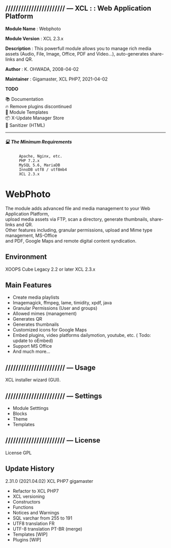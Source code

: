 ## /////////////////////// — XCL : : Web Application Platform

**Module Name**  : Webphoto

**Module Version**  : XCL 2.3.x  

**Description** : This powerfull module allows you to manage rich media assets (Audio, File, Image, Office, PDF and Video...), auto-generates share-links and QR.

**Author** : K. OHWADA, 2008-04-02

**Maintainer** : Gigamaster, XCL PHP7, 2021-04-02

**TODO**   

:books: Documentation  
:fire: Remove plugins discontinued   
:construction: Module Templates   
:package: X-Update Manager Store  
🐞 Sanitizer (HTML)

---
  

##### :computer: The Minimum Requirements


          Apache, Nginx, etc.
          PHP 7.2.x
          MySQL 5.6, MariaDB
          InnoDB utf8 / utf8mb4
          XCL 2.3.x
          
          
WebPhoto
=======
The module adds advanced file and media management to your Web Application Platform,   
upload media assets via FTP, scan a directory, generate thumbnails, share-links and QR.   
Other features including, granular permissions, upload and Mime type management, MS-Office   
and PDF, Google Maps and remote digital content syndication.      

## Environment

XOOPS Cube Legacy 2.2 or later XCL 2.3.x

## Main Features

* Create media playlists
* Imagemagick, ffmpeg, lame, timidity, xpdf, java
* Granular Permissions (User and groups)
* Allowed mimes (management)
* Generates QR
* Generates thumbnails
* Customized icons for Google Maps
* Embed plugins, video platforms dailymotion, youtube, etc. ( Todo: update to oEmbed)
* Support MS Office
* And much more...

## /////////////////////// — Usage

XCL installer wizard (GUI).

## /////////////////////// — Settings

- Module Setttings  
- Blocks 
- Theme 
- Templates

## /////////////////////// — License

License GPL


## Update History

2.31.0 (2021.04.02) XCL PHP7 gigamaster  

* Refactor to XCL PHP7
* XCL versioning 
* Constructors
* Functions
* Notices and Warnings
* SQL varchar from 255 to 191  
* UTF8 translation FR
* UTF-8 translation PT-BR (merge)  
* Templates [WIP]
* Plugins [WIP]
